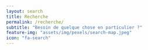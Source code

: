 ```yaml
---
layout: search
title: Recherche
permalink: /recherche/
subtitle: "Besoin de quelque chose en particulier ?"
feature-img: "assets/img/pexels/search-map.jpeg"
icon: "fa-search"
---
```

